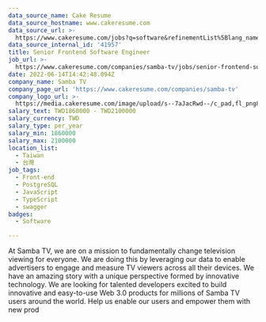```yaml
---
data_source_name: Cake Resume
data_source_hostname: www.cakeresume.com
data_source_url: >-
  https://www.cakeresume.com/jobs?q=software&refinementList%5Blang_name%5D%5B0%5D=English&refinementList%5Bsalary_type%5D=per_year&range%5Bsalary_range%5D%5Bmin%5D=1000000&page=2
data_source_internal_id: '41957'
title: Senior Frontend Software Engineer
job_url: >-
  https://www.cakeresume.com/companies/samba-tv/jobs/senior-frontend-software-engineer-25e75c
date: 2022-06-14T14:42:48.094Z
company_name: Samba TV
company_page_url: 'https://www.cakeresume.com/companies/samba-tv'
company_logo_url: >-
  https://media.cakeresume.com/image/upload/s--7aJacRwd--/c_pad,fl_png8,h_200,w_200/v1563475522/ddpibvzxl4zr4smegivk.png
salary_text: TWD1860000 - TWD2100000
salary_currency: TWD
salary_type: per_year
salary_min: 1860000
salary_max: 2100000
location_list:
  - Taiwan
  - 台灣
job_tags:
  - Front-end
  - PostgreSQL
  - JavaScript
  - TypeScript
  - swagger
badges:
  - Software

---
```


At Samba TV, we are on a mission to fundamentally change television viewing for everyone. We are doing this by leveraging our data to enable advertisers to engage and measure TV viewers across all their devices. We have an amazing story with a unique perspective formed by innovative technology. We are looking for talented developers excited to build innovative and easy-to-use Web 3.0 products for millions of Samba TV users around the world. Help us enable our users and empower them with new prod